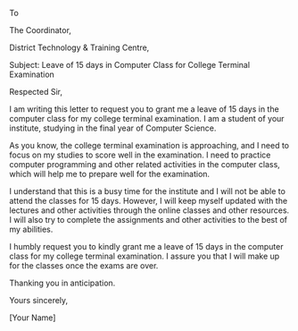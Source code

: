 To

The Coordinator,

District Technology & Training Centre,

Subject: Leave of 15 days in Computer Class for College Terminal Examination

Respected Sir,

I am writing this letter to request you to grant me a leave of 15 days in the computer class for my college terminal examination. I am a student of your institute, studying in the final year of Computer Science.

As you know, the college terminal examination is approaching, and I need to focus on my studies to score well in the examination. I need to practice computer programming and other related activities in the computer class, which will help me to prepare well for the examination.

I understand that this is a busy time for the institute and I will not be able to attend the classes for 15 days. However, I will keep myself updated with the lectures and other activities through the online classes and other resources. I will also try to complete the assignments and other activities to the best of my abilities.

I humbly request you to kindly grant me a leave of 15 days in the computer class for my college terminal examination. I assure you that I will make up for the classes once the exams are over.

Thanking you in anticipation.

Yours sincerely,

[Your Name]
